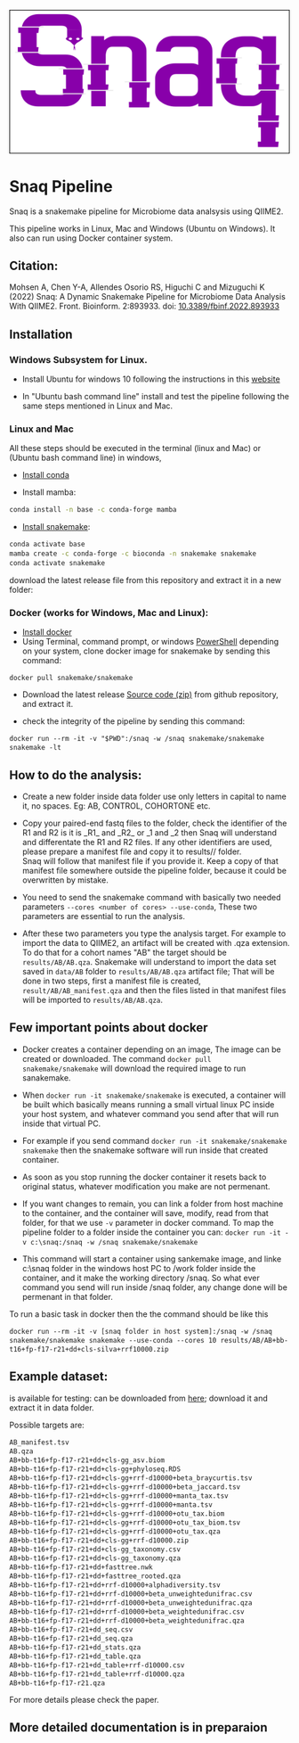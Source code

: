 <p align="center">
<img src="logo_snaq.png">
</p>

# Snaq Pipeline

Snaq is a snakemake pipeline for Microbiome data analsysis using QIIME2.

This pipeline works in Linux, Mac and Windows (Ubuntu on Windows). It also can run using Docker container system.

## Citation:

Mohsen A, Chen Y-A, Allendes Osorio RS, Higuchi C and Mizuguchi K (2022) Snaq: A Dynamic Snakemake Pipeline for Microbiome Data Analysis With QIIME2. Front. Bioinform. 2:893933. doi: [10.3389/fbinf.2022.893933](https://doi.org/10.3389/fbinf.2022.893933)


## Installation

### Windows Subsystem for Linux.

* Install Ubuntu for windows 10 following the instructions in this [website](https://ubuntu.com/tutorials/ubuntu-on-windows#1-overview) 

* In "Ubuntu bash command line" install and test the pipeline following the same steps mentioned in Linux and Mac.

### Linux and Mac

All these steps should be executed in the terminal (linux and Mac) or (Ubuntu bash command line) in windows, 

* [Install conda](https://docs.conda.io/projects/conda/en/latest/user-guide/install/linux.html)

* Install mamba:
```bash
conda install -n base -c conda-forge mamba
```
* [Install snakemake](https://snakemake.readthedocs.io/en/stable/getting_started/installation.html):

```bash
conda activate base
mamba create -c conda-forge -c bioconda -n snakemake snakemake
conda activate snakemake
```
download the latest release file from this repository and extract it in a new folder:

### Docker (works for Windows, Mac and Linux):
* [Install docker](https://docs.docker.com/get-docker/)
* Using Terminal, command prompt, or windows [PowerShell](https://en.wikipedia.org/wiki/PowerShell) depending on your system, clone docker image for snakemake by sending this command:
```
docker pull snakemake/snakemake
```
* Download the latest release [Source code (zip)](https://github.com/attayeb/snaq/archive/refs/tags/v1.0.0.zip) from github repository, and extract it.

* check the integrity of the pipeline by sending this command:
```
docker run --rm -it -v "$PWD":/snaq -w /snaq snakemake/snakemake snakemake -lt
```

## How to do the analysis:


* Create a new folder inside data folder use only letters in capital to name it, no spaces. Eg: AB, CONTROL, COHORTONE etc.


* Copy your paired-end fastq files to the folder, check the identifier of the R1 and R2 is it is \_R1\_ and \_R2\_ or _1 and _2 then Snaq will understand and differentate the R1 and R2 files. If any other identifiers are used, please prepare a manifest file and copy it to results/<DATASET>/ folder.\
Snaq will follow that manifest file if you provide it. Keep a copy of that manifest file somewhere outside the pipeline folder, because it could be overwritten by mistake.
* You need to send the snakemake command with basically two needed parameters ```--cores <number of cores> --use-conda```, These two parameters are essential to run the analysis.
* After these two parameters you type the analysis target. For example to import the data to QIIME2, an artifact will be created with .qza extension. To do that for a cohort names "AB" the target should be ```results/AB/AB.qza```. Snakemake will understand to import the data set saved in ```data/AB``` folder to ```results/AB/AB.qza``` artifact file; That will be done in two steps, first a manifest file is created, ```result/AB/AB_manifest.qza``` and then the files listed in that manifest files will be imported to ```results/AB/AB.qza```.

## Few important points about docker
* Docker creates a container depending on an image, The image can be created or downloaded. The command ```docker pull snakemake/snakemake``` will download the required image to run sanakemake.
* When ```docker run -it snakemake/snakemake``` is executed, a container will be built which basically means running a small virtual linux PC inside your host system, and whatever command you send after that will run inside that virtual PC.
* For example if you send command ```docker run -it snakemake/snakemake snakemake``` then the snakemake software will run inside that created container. 
* As soon as you stop running the docker container it resets back to original status, whatever modification you make are not permenant.
* If you want changes to remain, you can link a folder from host machine to the container, and the container will save, modify, read from that folder, for that we use ```-v``` parameter in docker command. To map the pipeline folder to a folder inside the container you can:
```docker run -it -v c:\snaq:/snaq -w /snaq snakemake/snakemake```

* This command will start a container using sankemake image, and linke c:\snaq folder in the windows host PC to /work folder inside the container, and it make the working directory /snaq. So what ever command you send will run inside /snaq folder, any change done will be permenant in that folder.

To run a basic task in docker then the the command should be like this

```
docker run --rm -it -v [snaq folder in host system]:/snaq -w /snaq snakemake/snakemake snakemake --use-conda --cores 10 results/AB/AB+bb-t16+fp-f17-r21+dd+cls-silva+rrf10000.zip
```

## Example dataset:
is available for testing: can be downloaded from [here](https://github.com/attayeb/snaq/releases/download/data/AB.tar.gz); download it and extract it in data folder.

Possible targets are:

```
AB_manifest.tsv
AB.qza
AB+bb-t16+fp-f17-r21+dd+cls-gg_asv.biom
AB+bb-t16+fp-f17-r21+dd+cls-gg+phyloseq.RDS
AB+bb-t16+fp-f17-r21+dd+cls-gg+rrf-d10000+beta_braycurtis.tsv
AB+bb-t16+fp-f17-r21+dd+cls-gg+rrf-d10000+beta_jaccard.tsv
AB+bb-t16+fp-f17-r21+dd+cls-gg+rrf-d10000+manta_tax.tsv
AB+bb-t16+fp-f17-r21+dd+cls-gg+rrf-d10000+manta.tsv
AB+bb-t16+fp-f17-r21+dd+cls-gg+rrf-d10000+otu_tax.biom
AB+bb-t16+fp-f17-r21+dd+cls-gg+rrf-d10000+otu_tax_biom.tsv
AB+bb-t16+fp-f17-r21+dd+cls-gg+rrf-d10000+otu_tax.qza
AB+bb-t16+fp-f17-r21+dd+cls-gg+rrf-d10000.zip
AB+bb-t16+fp-f17-r21+dd+cls-gg_taxonomy.csv
AB+bb-t16+fp-f17-r21+dd+cls-gg_taxonomy.qza
AB+bb-t16+fp-f17-r21+dd+fasttree.nwk
AB+bb-t16+fp-f17-r21+dd+fasttree_rooted.qza
AB+bb-t16+fp-f17-r21+dd+rrf-d10000+alphadiversity.tsv
AB+bb-t16+fp-f17-r21+dd+rrf-d10000+beta_unweightedunifrac.csv
AB+bb-t16+fp-f17-r21+dd+rrf-d10000+beta_unweightedunifrac.qza
AB+bb-t16+fp-f17-r21+dd+rrf-d10000+beta_weightedunifrac.csv
AB+bb-t16+fp-f17-r21+dd+rrf-d10000+beta_weightedunifrac.qza
AB+bb-t16+fp-f17-r21+dd_seq.csv
AB+bb-t16+fp-f17-r21+dd_seq.qza
AB+bb-t16+fp-f17-r21+dd_stats.qza
AB+bb-t16+fp-f17-r21+dd_table.qza
AB+bb-t16+fp-f17-r21+dd_table+rrf-d10000.csv
AB+bb-t16+fp-f17-r21+dd_table+rrf-d10000.qza
AB+bb-t16+fp-f17-r21.qza
```
For more details please check the paper.

## More detailed documentation is in preparaion

